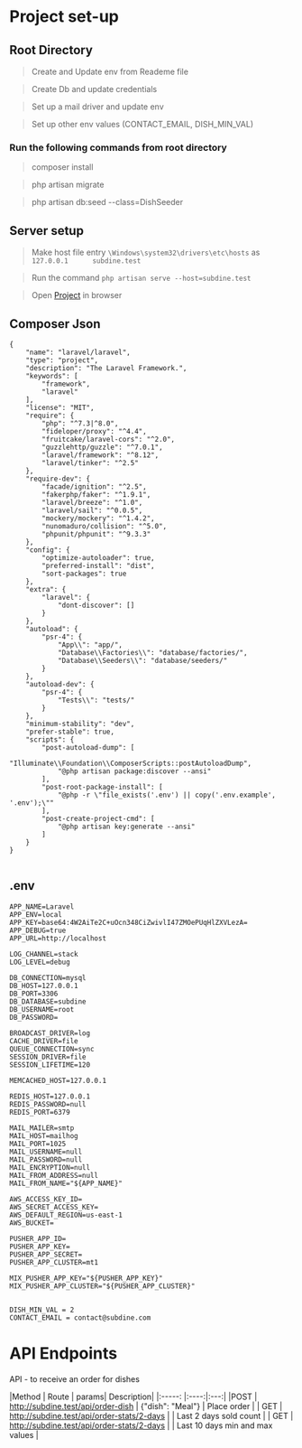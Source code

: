 # Project set-up

## Root Directory

> Create and Update env from Reademe file

> Create Db and update credentials

> Set up a mail driver and update env

> Set up other env values (CONTACT_EMAIL, DISH_MIN_VAL)

### Run the following commands from root directory

> composer install 

> php artisan migrate

> php artisan db:seed --class=DishSeeder

## Server setup

> Make host file entry `\Windows\system32\drivers\etc\hosts` as `127.0.0.1      subdine.test`

> Run the command `php artisan serve --host=subdine.test`

> Open [Project](http://subdine.test:8000) in browser


## Composer Json
````
{
    "name": "laravel/laravel",
    "type": "project",
    "description": "The Laravel Framework.",
    "keywords": [
        "framework",
        "laravel"
    ],
    "license": "MIT",
    "require": {
        "php": "^7.3|^8.0",
        "fideloper/proxy": "^4.4",
        "fruitcake/laravel-cors": "^2.0",
        "guzzlehttp/guzzle": "^7.0.1",
        "laravel/framework": "^8.12",
        "laravel/tinker": "^2.5"
    },
    "require-dev": {
        "facade/ignition": "^2.5",
        "fakerphp/faker": "^1.9.1",
        "laravel/breeze": "^1.0",
        "laravel/sail": "^0.0.5",
        "mockery/mockery": "^1.4.2",
        "nunomaduro/collision": "^5.0",
        "phpunit/phpunit": "^9.3.3"
    },
    "config": {
        "optimize-autoloader": true,
        "preferred-install": "dist",
        "sort-packages": true
    },
    "extra": {
        "laravel": {
            "dont-discover": []
        }
    },
    "autoload": {
        "psr-4": {
            "App\\": "app/",
            "Database\\Factories\\": "database/factories/",
            "Database\\Seeders\\": "database/seeders/"
        }
    },
    "autoload-dev": {
        "psr-4": {
            "Tests\\": "tests/"
        }
    },
    "minimum-stability": "dev",
    "prefer-stable": true,
    "scripts": {
        "post-autoload-dump": [
            "Illuminate\\Foundation\\ComposerScripts::postAutoloadDump",
            "@php artisan package:discover --ansi"
        ],
        "post-root-package-install": [
            "@php -r \"file_exists('.env') || copy('.env.example', '.env');\""
        ],
        "post-create-project-cmd": [
            "@php artisan key:generate --ansi"
        ]
    }
}


````


## .env

```
APP_NAME=Laravel
APP_ENV=local
APP_KEY=base64:4W2AiTe2C+uOcn348CiZwivlI47ZMOePUqHlZXVLezA=
APP_DEBUG=true
APP_URL=http://localhost

LOG_CHANNEL=stack
LOG_LEVEL=debug

DB_CONNECTION=mysql
DB_HOST=127.0.0.1
DB_PORT=3306
DB_DATABASE=subdine
DB_USERNAME=root
DB_PASSWORD=

BROADCAST_DRIVER=log
CACHE_DRIVER=file
QUEUE_CONNECTION=sync
SESSION_DRIVER=file
SESSION_LIFETIME=120

MEMCACHED_HOST=127.0.0.1

REDIS_HOST=127.0.0.1
REDIS_PASSWORD=null
REDIS_PORT=6379

MAIL_MAILER=smtp
MAIL_HOST=mailhog
MAIL_PORT=1025
MAIL_USERNAME=null
MAIL_PASSWORD=null
MAIL_ENCRYPTION=null
MAIL_FROM_ADDRESS=null
MAIL_FROM_NAME="${APP_NAME}"

AWS_ACCESS_KEY_ID=
AWS_SECRET_ACCESS_KEY=
AWS_DEFAULT_REGION=us-east-1
AWS_BUCKET=

PUSHER_APP_ID=
PUSHER_APP_KEY=
PUSHER_APP_SECRET=
PUSHER_APP_CLUSTER=mt1

MIX_PUSHER_APP_KEY="${PUSHER_APP_KEY}"
MIX_PUSHER_APP_CLUSTER="${PUSHER_APP_CLUSTER}"


DISH_MIN_VAL = 2
CONTACT_EMAIL = contact@subdine.com

```


# API Endpoints


####

API - to receive an order for dishes

|Method | Route | params| Description|
|:-----: |:----:|:---:|
|POST   | http://subdine.test/api/order-dish | {"dish": "Meal"} | Place order |
| GET   | http://subdine.test/api/order-stats/2-days | | Last 2 days sold count |
| GET   | http://subdine.test/api/order-stats/2-days |  | Last 10 days min and max values | 